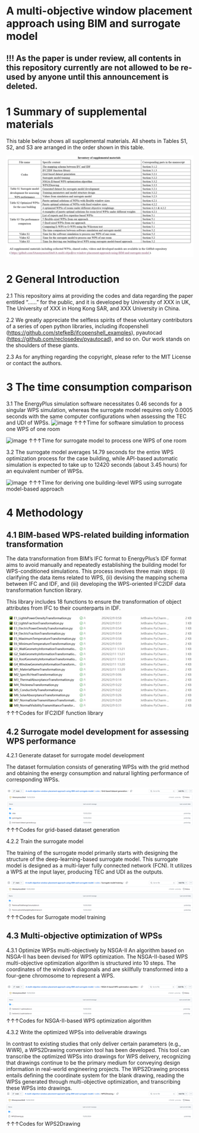 # A multi-objective window placement approach using BIM and surrogate model
 
## !!! As the paper is under review, all contents in this repository currently are not allowed to be re-used by anyone until this announcement is deleted.

# 1 Summary of supplemental materials
This table below shows all supplemental materials. All sheets in Tables S1, S2, and S3 are arranged in the order shown in this table.

![image](Image/Inventory%20of%20supplemental%20materials.png)

# 2 General Introduction

2.1 This repository aims at providing the codes and data regarding the paper entitled “……” for the public, and it is developed by University of XXX in UK,  The University of XXX in Hong Kong SAR, and XXX University in China.

2.2 We greatly appreciate the selfless spirits of these voluntary contributors of a series of open python libraries, including ifcopenshell (https://github.com/stefkeB/ifcopenshell_examples), pyautocad (https://github.com/reclosedev/pyautocad), and so on. Our work stands on the shoulders of these giants.

2.3 As for anything regarding the copyright, please refer to the MIT License or contact the authors.
# 3 The time consumption comparison
 
3.1 The EnergyPlus simulation software necessitates 0.46 seconds for a singular WPS simulation, whereas the surrogate model requires only 0.0005 seconds with the same computer configurations when assessing the TEC and UDI of WPSs.
![image](Image/Video%20S1%20Time%20for%20software%20simulation%20to%20process%20one%20WPS%20of%20one%20room.gif)
↑↑↑Time for software simulation to process one WPS of one room

![image](Image/Video%20S2%20Time%20for%20surrogate%20model%20to%20process%20one%20WPS%20of%20one%20room.gif)
↑↑↑Time for surrogate model to process one WPS of one room

3.2 The surrogate model averages 14.79 seconds for the entire WPS optimization process for the case building, while API-based automatic simulation is expected to take up to 12420 seconds (about 3.45 hours) for an equivalent number of WPSs.

![image](Image/Video%20S3%20Time%20for%20deriving%20one%20building-level%20WPS%20using%20surrogate%20model-based%20approach.gif)
↑↑↑Time for deriving one building-level WPS using surrogate model-based approach

# 4 Methodology 
## 4.1 BIM-based WPS-related building information transformation 
The data transformation from BIM’s IFC format to EnergyPlus’s IDF format aims to avoid manually and repeatedly establishing the building model for WPS-conditioned simulations. This process involves three main steps: (i) clarifying the data items related to WPS, (ii) devising the mapping schema between IFC and IDF, and (iii) developing the WPS-oriented IFC2IDF data transformation function library. 


This library includes 18 functions to ensure the transformation of object attributes from IFC  to their counterparts in IDF.


![image](Image/IFC2IDF.png)
↑↑↑Codes for IFC2IDF function library


## 4.2 Surrogate model development for assessing WPS performance

4.2.1 Generate dataset for surrogate model development

The dataset formulation consists of generating WPSs with the grid method and obtaining the energy consumption and natural lighting performance of corresponding WPSs.

![image](Image/Grid-based%20dataset%20generation.png)
↑↑↑Codes for grid-based dataset generation

4.2.2 Train the surrogate model

The training of the surrogate model primarily starts with designing the structure of the deep-learning-based surrogate model. This surrogate model is designed as a multi-layer fully connected network (FCN). It utilizes a WPS at the input layer, producing TEC and UDI as the outputs.

![image](Image/Surrogate%20model%20training.png)
↑↑↑Codes for Surrogate model training
## 4.3 Multi-objective optimization of WPSs
4.3.1 Optimize WPSs multi-objectively by NSGA-II
An algorithm based on NSGA-II has been devised for WPS optimization. The NSGA-II-based WPS multi-objective optimization algorithm is structured into 10 steps. The coordinates of the window’s diagonals and  are skillfully transformed into a four-gene chromosome to represent a WPS.

![image](Image/NSGA-II-based%20WPS%20optimization%20algorithm.png)
↑↑↑Codes for NSGA-II-based WPS optimization algorithm

4.3.2 Write the optimized WPSs into deliverable drawings

In contrast to existing studies that only deliver certain parameters (e.g., WWR), a WPS2Drawing conversion tool has been developed. This tool can transcribe the optimized WPSs into drawings for WPS delivery, recognizing that drawings continue to be the primary medium for conveying design information in real-world engineering projects. The WPS2Drawing process entails defining the coordinate system for the blank drawing, reading the WPSs generated through multi-objective optimization, and transcribing these WPSs into drawings.
![image](Image/WPS2Drawing.png)
↑↑↑Codes for WPS2Drawing
